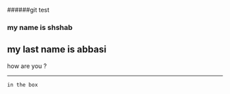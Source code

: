 ######git test
### my name is shshab
**my last name is abbasi**
---
how are you ?
___

```
in the box
```
